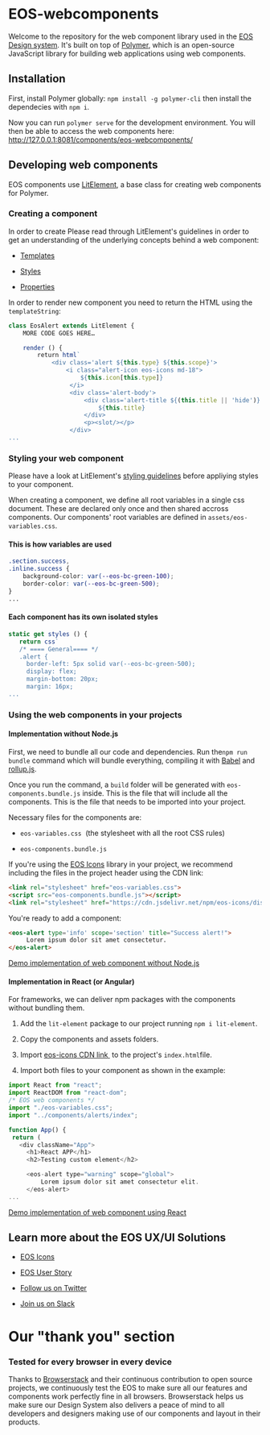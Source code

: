 # EOS-webcomponents

Welcome to the repository for the web component library used in the [EOS Design system](https://gitlab.com/SUSE-UIUX/eos). It's built on top of [Polymer](https://www.polymer-project.org/), which is an open-source JavaScript library for building web applications using web components.

## Installation

First, install Polymer globally:  `npm install -g polymer-cli` then install the dependecies with `npm i`.

Now you can run `polymer serve` for the development environment. You will then be able to access the web components here: http://127.0.0.1:8081/components/eos-webcomponents/

## Developing web components

EOS components use [LitElement](https://lit-element.polymer-project.org/), a base class for creating web components for Polymer.

### Creating a component

In order to create Please read through LitElement's guidelines in order to get an understanding of  the underlying concepts behind a web component:

* [Templates](https://lit-element.polymer-project.org/guide/templates)

* [Styles](https://lit-element.polymer-project.org/guide/styles)

* [Properties](https://lit-element.polymer-project.org/guide/properties)

In order to render new component you need to return  the HTML using the  `templateString`:

```javascript
class EosAlert extends LitElement {
    MORE CODE GOES HERE…

    render () {
        return html`
            <div class='alert ${this.type} ${this.scope}'>
                <i class="alert-icon eos-icons md-18">
                    ${this.icon[this.type]}
                 </i>
                 <div class='alert-body'>
                     <div class='alert-title ${(this.title || 'hide')}'>
                         ${this.title}
                     </div>
                     <p><slot/></p>
                 </div>
...
```

### Styling your web component

Please have a look at LitElement's [styling guidelines](https://lit-element.polymer-project.org/guide/styles) before appliying styles to your component.

When creating a component, we define all root variables in a single css document. These are declared only once and then shared accross components. Our components' root variables are defined in `assets/eos-variables.css`.

#### This is how variables are used

```css
.section.success,
.inline.success {
    background-color: var(--eos-bc-green-100);
    border-color: var(--eos-bc-green-500);
}
...
```

#### Each component has its own isolated styles

```javascript
static get styles () {
   return css`
   /* ==== General==== */
   .alert {
     border-left: 5px solid var(--eos-bc-green-500);
     display: flex;
     margin-bottom: 20px;
     margin: 16px;
...
```

### Using the web components in your projects

#### Implementation without Node.js

First, we need to bundle all our code and dependencies. Run the`npm run bundle` command which will bundle everything, compiling it with [Babel](https://babeljs.io/) and [rollup.js](https://rollupjs.org/).

Once you run the command, a `build` folder will be generated with `eos-components.bundle.js` inside. This is the file that will include all the components. This is the file that needs to be imported into your project.

Necessary files for the components are: 

- `eos-variables.css`  (the stylesheet with all the root CSS rules)

- `eos-components.bundle.js`

If you're using the [EOS Icons](icons.eosdesignsystem.com/) library in your project, we recommend including the files in the project header using the CDN link:

```html
<link rel="stylesheet" href="eos-variables.css">
<script src="eos-components.bundle.js"></script>
<link rel="stylesheet" href="https://cdn.jsdelivr.net/npm/eos-icons/dist/extended/css/eos-icons-extended.css" />
```

You're ready to add a component:

```html
<eos-alert type='info' scope='section' title="Success alert!">
     Lorem ipsum dolor sit amet consectetur.
</eos-alert>
```

[Demo implementation of web component without Node.js](https://codepen.io/en3sis/pen/abzqKPW)

#### Implementation in React (or Angular)

For frameworks, we can deliver npm packages with the components without bundling them.

1. Add the `lit-element` package to our project running `npm i lit-element`.

2. Copy the components and assets folders.

3. Import [eos-icons CDN link ](https://cdn.jsdelivr.net/npm/eos-icons/dist/extended/css/eos-icons-extended.css) to the project's `index.html`file.

4. Import both files to your component as shown in the example:

```javascript
import React from "react";
import ReactDOM from "react-dom";
/* EOS web components */
import "./eos-variables.css";
import "../components/alerts/index";

function App() {
 return (
   <div className="App">
     <h1>React APP</h1>
     <h2>Testing custom element</h2>

     <eos-alert type="warning" scope="global">
         Lorem ipsum dolor sit amet consectetur elit.
     </eos-alert>
...
```

[Demo implementation of web component using React](https://codesandbox.io/s/custom-component-react-pmfor)

## Learn more about the EOS UX/UI Solutions

- [EOS Icons](https://eos-icons.com)

- [EOS User Story](https://userstory.site)

- [Follow us on Twitter](https://twitter.com/eos_uxui)

- [Join us on Slack](https://slack.userstory.site)


# Our "thank you" section

### Tested for every browser in every device

Thanks to [Browserstack](https://www.browserstack.com) and their continuous contribution to open source projects, we continuously test the EOS to make sure all our features and components work perfectly fine in all browsers.
Browserstack helps us make sure our Design System also delivers a peace of mind to all developers and designers making use of our components and layout in their products.

